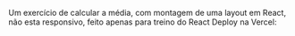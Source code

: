 Um exercício de calcular a média, com montagem de uma layout em React, não esta responsivo, feito apenas para treino do React
Deploy na Vercel: 